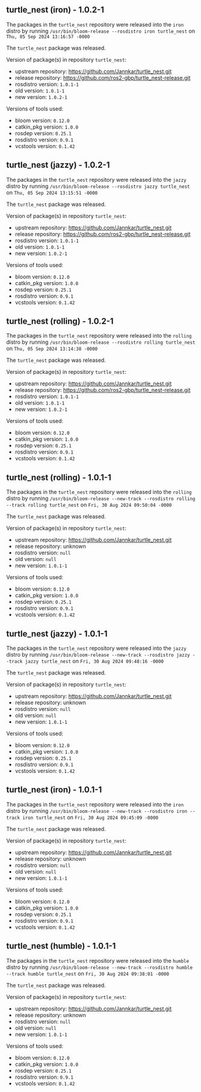 ## turtle_nest (iron) - 1.0.2-1

The packages in the `turtle_nest` repository were released into the `iron` distro by running `/usr/bin/bloom-release --rosdistro iron turtle_nest` on `Thu, 05 Sep 2024 13:16:57 -0000`

The `turtle_nest` package was released.

Version of package(s) in repository `turtle_nest`:

- upstream repository: https://github.com/Jannkar/turtle_nest.git
- release repository: https://github.com/ros2-gbp/turtle_nest-release.git
- rosdistro version: `1.0.1-1`
- old version: `1.0.1-1`
- new version: `1.0.2-1`

Versions of tools used:

- bloom version: `0.12.0`
- catkin_pkg version: `1.0.0`
- rosdep version: `0.25.1`
- rosdistro version: `0.9.1`
- vcstools version: `0.1.42`


## turtle_nest (jazzy) - 1.0.2-1

The packages in the `turtle_nest` repository were released into the `jazzy` distro by running `/usr/bin/bloom-release --rosdistro jazzy turtle_nest` on `Thu, 05 Sep 2024 13:15:51 -0000`

The `turtle_nest` package was released.

Version of package(s) in repository `turtle_nest`:

- upstream repository: https://github.com/Jannkar/turtle_nest.git
- release repository: https://github.com/ros2-gbp/turtle_nest-release.git
- rosdistro version: `1.0.1-1`
- old version: `1.0.1-1`
- new version: `1.0.2-1`

Versions of tools used:

- bloom version: `0.12.0`
- catkin_pkg version: `1.0.0`
- rosdep version: `0.25.1`
- rosdistro version: `0.9.1`
- vcstools version: `0.1.42`


## turtle_nest (rolling) - 1.0.2-1

The packages in the `turtle_nest` repository were released into the `rolling` distro by running `/usr/bin/bloom-release --rosdistro rolling turtle_nest` on `Thu, 05 Sep 2024 13:14:38 -0000`

The `turtle_nest` package was released.

Version of package(s) in repository `turtle_nest`:

- upstream repository: https://github.com/Jannkar/turtle_nest.git
- release repository: https://github.com/ros2-gbp/turtle_nest-release.git
- rosdistro version: `1.0.1-1`
- old version: `1.0.1-1`
- new version: `1.0.2-1`

Versions of tools used:

- bloom version: `0.12.0`
- catkin_pkg version: `1.0.0`
- rosdep version: `0.25.1`
- rosdistro version: `0.9.1`
- vcstools version: `0.1.42`


## turtle_nest (rolling) - 1.0.1-1

The packages in the `turtle_nest` repository were released into the `rolling` distro by running `/usr/bin/bloom-release --new-track --rosdistro rolling --track rolling turtle_nest` on `Fri, 30 Aug 2024 09:50:04 -0000`

The `turtle_nest` package was released.

Version of package(s) in repository `turtle_nest`:

- upstream repository: https://github.com/Jannkar/turtle_nest.git
- release repository: unknown
- rosdistro version: `null`
- old version: `null`
- new version: `1.0.1-1`

Versions of tools used:

- bloom version: `0.12.0`
- catkin_pkg version: `1.0.0`
- rosdep version: `0.25.1`
- rosdistro version: `0.9.1`
- vcstools version: `0.1.42`


## turtle_nest (jazzy) - 1.0.1-1

The packages in the `turtle_nest` repository were released into the `jazzy` distro by running `/usr/bin/bloom-release --new-track --rosdistro jazzy --track jazzy turtle_nest` on `Fri, 30 Aug 2024 09:48:16 -0000`

The `turtle_nest` package was released.

Version of package(s) in repository `turtle_nest`:

- upstream repository: https://github.com/Jannkar/turtle_nest.git
- release repository: unknown
- rosdistro version: `null`
- old version: `null`
- new version: `1.0.1-1`

Versions of tools used:

- bloom version: `0.12.0`
- catkin_pkg version: `1.0.0`
- rosdep version: `0.25.1`
- rosdistro version: `0.9.1`
- vcstools version: `0.1.42`


## turtle_nest (iron) - 1.0.1-1

The packages in the `turtle_nest` repository were released into the `iron` distro by running `/usr/bin/bloom-release --new-track --rosdistro iron --track iron turtle_nest` on `Fri, 30 Aug 2024 09:45:09 -0000`

The `turtle_nest` package was released.

Version of package(s) in repository `turtle_nest`:

- upstream repository: https://github.com/Jannkar/turtle_nest.git
- release repository: unknown
- rosdistro version: `null`
- old version: `null`
- new version: `1.0.1-1`

Versions of tools used:

- bloom version: `0.12.0`
- catkin_pkg version: `1.0.0`
- rosdep version: `0.25.1`
- rosdistro version: `0.9.1`
- vcstools version: `0.1.42`


## turtle_nest (humble) - 1.0.1-1

The packages in the `turtle_nest` repository were released into the `humble` distro by running `/usr/bin/bloom-release --new-track --rosdistro humble --track humble turtle_nest` on `Fri, 30 Aug 2024 09:38:01 -0000`

The `turtle_nest` package was released.

Version of package(s) in repository `turtle_nest`:

- upstream repository: https://github.com/Jannkar/turtle_nest.git
- release repository: unknown
- rosdistro version: `null`
- old version: `null`
- new version: `1.0.1-1`

Versions of tools used:

- bloom version: `0.12.0`
- catkin_pkg version: `1.0.0`
- rosdep version: `0.25.1`
- rosdistro version: `0.9.1`
- vcstools version: `0.1.42`


